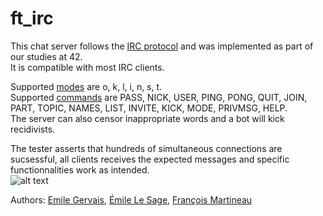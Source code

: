 # ft_irc

This chat server follows the [IRC protocol](https://modern.ircdocs.horse/) and was implemented as part of our studies at 42.<br>
It is compatible with most IRC clients.<br>

Supported [modes](https://modern.ircdocs.horse/#oper-user-mode) are o, k, l, i, n, s, t. <br>
Supported [commands](https://modern.ircdocs.horse/#command) are PASS, NICK, USER, PING, PONG, QUIT, JOIN, PART, TOPIC, NAMES, LIST, INVITE, KICK, MODE, PRIVMSG, HELP. <br>
The server can also censor inappropriate words and a bot will kick recidivists. <br>

The tester asserts that hundreds of simultaneous connections are sucsessful, all clients receives the expected messages and specific functionnalities work as intended. <br>
![alt text](https://i.postimg.cc/FzCG4BkC/irc-chat2.gif)

Authors: [Emile Gervais](https://github.com/emgervais), [Émile Le Sage](https://github.com/ele-sage), [François Martineau](https://github.com/francoismartineau)
